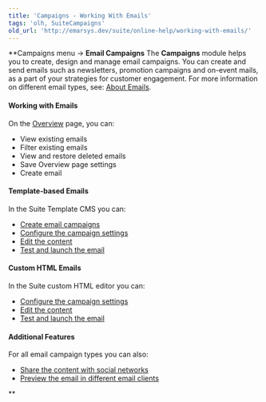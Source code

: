 ```yaml
---
title: 'Campaigns - Working With Emails'
tags: 'olh, SuiteCampaigns'
old_url: 'http://emarsys.dev/suite/online-help/working-with-emails/'
---
```


**Campaigns menu -> **Email Campaigns** The **Campaigns** module helps you to create, design and manage email campaigns. You can create and send emails such as newsletters, promotion campaigns and on-event mails, as a part of your strategies for customer engagement. For more information on different email types, see: [About Emails](/olh/campaigns-about-emails.md "Campaigns – About Emails").

#### Working with Emails

 On the [Overview](/olh/email-campaigns-overview.md "Campaigns – Email Campaigns – Overview") page, you can:

- View existing emails
- Filter existing emails
- View and restore deleted emails
- Save Overview page settings
- Create email

#### Template-based Emails

 In the Suite Template CMS you can:

- [Create email campaigns](/olh/email-campaigns-overview.md "Campaigns – Email Campaigns – Overview")
- [Configure the campaign settings](/olh/campaign-settings.md "Campaigns – Campaign Settings")
- [Edit the content](/olh/adding-content.md "Campaigns – Adding and Changing Content")
- [Test and launch the email](/olh/testing-emails.md "Campaigns – Testing the Email")

#### Custom HTML Emails

 In the Suite custom HTML editor you can:

- [Configure the campaign settings](/olh/custom-html-emails.md "Campaigns – Custom HTML Emails")
- [Edit the content](/olh/custom-html-emails.md "Campaigns – Custom HTML Emails")
- [Test and launch the email](/olh/testing-emails.md "Campaigns – Testing the Email")

#### Additional Features

 For all email campaign types you can also:

- [Share the content with social networks](/olh/about-social-networks.md "Campaigns – About Social Networks")
- [Preview the email in different email clients](/olh/inbox-preview.md "Campaigns – Inbox Preview")

**